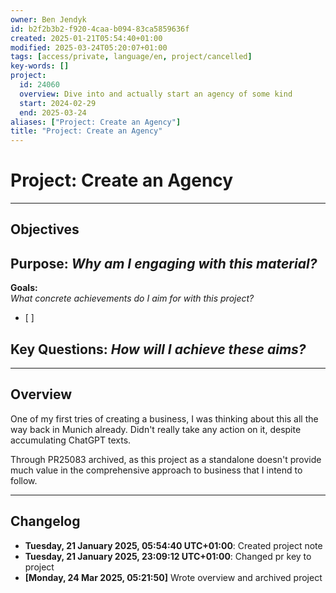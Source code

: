 ```yaml
---
owner: Ben Jendyk
id: b2f2b3b2-f920-4caa-b094-83ca5859636f
created: 2025-01-21T05:54:40+01:00
modified: 2025-03-24T05:20:07+01:00
tags: [access/private, language/en, project/cancelled]
key-words: []
project:
  id: 24060
  overview: Dive into and actually start an agency of some kind
  start: 2024-02-29
  end: 2025-03-24
aliases: ["Project: Create an Agency"]
title: "Project: Create an Agency"
---
```


# Project: Create an Agency

---

## Objectives

**Purpose:**
*Why am I engaging with this material?*
-

**Goals:**  
*What concrete achievements do I aim for with this project?*
- [ ]

**Key Questions:**
*How will I achieve these aims?*
-

---

## Overview

One of my first tries of creating a business, I was thinking about this all the way back in Munich already. Didn't really take any action on it, despite accumulating ChatGPT texts.

Through PR25083 archived, as this project as a standalone doesn't provide much value in the comprehensive approach to business that I intend to follow.

---

## Changelog

- **Tuesday, 21 January 2025, 05:54:40 UTC+01:00**: Created project note
- **Tuesday, 21 January 2025, 23:09:12 UTC+01:00**: Changed pr key to project
- **[Monday, 24 Mar 2025, 05:21:50]** Wrote overview and archived project